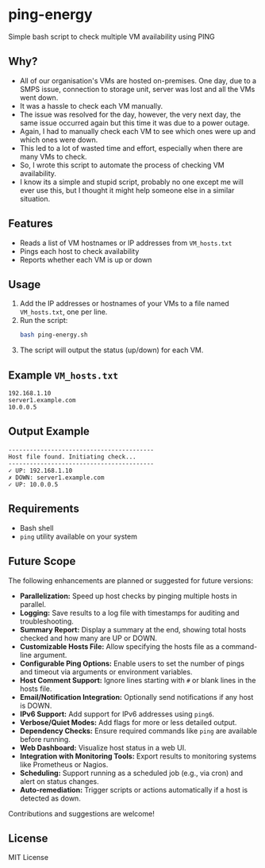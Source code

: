 # ping-energy
Simple bash script to check multiple VM availability using PING

## Why?
- All of our organisation's VMs are hosted on-premises. One day, due to a SMPS issue, connection to storage unit, server was lost and all the VMs went down.
- It was a hassle to check each VM manually. 
- The issue was resolved for the day, however, the very next day, the same issue occurred again but this time it was due to a power outage.
- Again, I had to manually check each VM to see which ones were up and which ones were down.
- This led to a lot of wasted time and effort, especially when there are many VMs to check.
- So, I wrote this script to automate the process of checking VM availability.
- I know its a simple and stupid script, probably no one except me will ever use this, but I thought it might help someone else in a similar situation.

## Features

- Reads a list of VM hostnames or IP addresses from `VM_hosts.txt`
- Pings each host to check availability
- Reports whether each VM is up or down

## Usage

1. Add the IP addresses or hostnames of your VMs to a file named `VM_hosts.txt`, one per line.
2. Run the script:
    ```bash
    bash ping-energy.sh
    ```
3. The script will output the status (up/down) for each VM.

## Example `VM_hosts.txt`

```
192.168.1.10
server1.example.com
10.0.0.5
```

## Output Example

```
-----------------------------------------
Host file found. Initiating check...
-----------------------------------------
✓ UP: 192.168.1.10
✗ DOWN: server1.example.com
✓ UP: 10.0.0.5
```

## Requirements

- Bash shell
- `ping` utility available on your system

## Future Scope

The following enhancements are planned or suggested for future versions:

- **Parallelization:** Speed up host checks by pinging multiple hosts in parallel.
- **Logging:** Save results to a log file with timestamps for auditing and troubleshooting.
- **Summary Report:** Display a summary at the end, showing total hosts checked and how many are UP or DOWN.
- **Customizable Hosts File:** Allow specifying the hosts file as a command-line argument.
- **Configurable Ping Options:** Enable users to set the number of pings and timeout via arguments or environment variables.
- **Host Comment Support:** Ignore lines starting with `#` or blank lines in the hosts file.
- **Email/Notification Integration:** Optionally send notifications if any host is DOWN.
- **IPv6 Support:** Add support for IPv6 addresses using `ping6`.
- **Verbose/Quiet Modes:** Add flags for more or less detailed output.
- **Dependency Checks:** Ensure required commands like `ping` are available before running.
- **Web Dashboard:** Visualize host status in a web UI.
- **Integration with Monitoring Tools:** Export results to monitoring systems like Prometheus or Nagios.
- **Scheduling:** Support running as a scheduled job (e.g., via cron) and alert on status changes.
- **Auto-remediation:** Trigger scripts or actions automatically if a host is detected as down.

Contributions and suggestions are welcome!

## License

MIT License